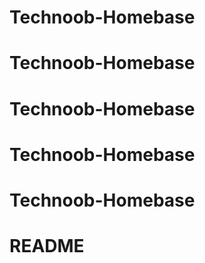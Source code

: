 # Technoob-Homebase

# Technoob-Homebase

# Technoob-Homebase

# Technoob-Homebase

# Technoob-Homebase

# README
